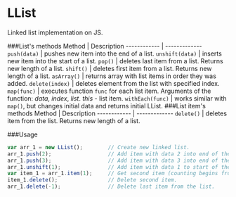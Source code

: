 # LList
Linked list implementation on JS.

###List's methods
Method | Description
------------ | -------------
`push(data)` | pushes new item into the end of a list.
`unshift(data)` | inserts new item into the start of a list.
`pop()` | deletes last item from a list. Returns new length of a list.
`shift()` | deletes first item from a list. Returns new length of a list.
`asArray()` | returns array with list items in order they was added.
`delete(index)` | deletes element from the list with specified index.
`map(func)` | executes function `func` for each list item. Arguments of the function: *data*, *index*, *list*. *this* - list item. 
`withEach(func)` | works similar with `map()`, but changes initial data and returns initial LList.
###List item's methods
Method | Description
------------ | -------------
`delete()` | deletes item from the list. Returns new length of a list.

###Usage
```javascript
var arr_1 = new LList();        // Create new linked list.
arr_1.push(2);                  // Add item with data 2 into end of the list.
arr_1.push(3);                  // Add item with data 3 into end of the list.
arr_1.unshift(1);               // Add item with data 1 to start of the list.
var item_1 = arr_1.item(1);     // Get second item (counting begins from zero)
item_1.delete();                // Delete second item.
arr_1.delete(-1);               // Delete last item from the list.
```